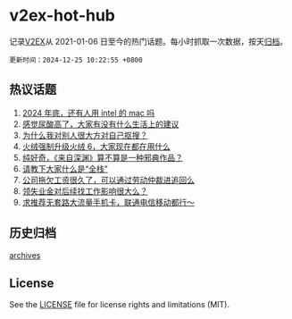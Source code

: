 # v2ex-hot-hub

 记录[V2EX](https://www.v2ex.com/)从 2021-01-06 日至今的热门话题。每小时抓取一次数据，按天[归档](archives)。

`更新时间：2024-12-25 10:22:55 +0800`

## 热议话题

1. [2024 年底，还有人用 intel 的 mac 吗](https://www.v2ex.com/t/1099961)
1. [感觉尿酸高了，大家有没有什么生活上的建议](https://www.v2ex.com/t/1099862)
1. [为什么我对别人很大方对自己抠搜？](https://www.v2ex.com/t/1099899)
1. [火绒强制升级火绒 6，大家现在都在用什么](https://www.v2ex.com/t/1099856)
1. [纯好奇，《来自深渊》算不算是一种邪典作品？](https://www.v2ex.com/t/1099916)
1. [请教下大家什么是“全栈”](https://www.v2ex.com/t/1100069)
1. [公司拖欠工资很久了，可以通过劳动仲裁进追回么](https://www.v2ex.com/t/1099904)
1. [领失业金对后续找工作影响很大么？](https://www.v2ex.com/t/1099889)
1. [求推荐无套路大流量手机卡，联通电信移动都行～](https://www.v2ex.com/t/1100054)

## 历史归档

[archives](archives)

## License

See the [LICENSE](LICENSE) file for license rights and limitations (MIT).
